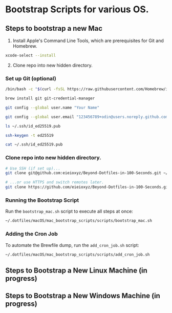 # Bootstrap Scripts for various OS.

## Steps to bootstrap a new Mac

1. Install Apple's Command Line Tools, which are prerequisites for Git and Homebrew.

```sh
xcode-select --install
```

2. Clone repo into new hidden directory.

### Set up Git (optional)

```sh
/bin/bash -c "$(curl -fsSL https://raw.githubusercontent.com/Homebrew/install/HEAD/install.sh)"
```

```sh
brew install git git-credential-manager
```

```sh
git config --global user.name "Your Name"
```

```sh
git config --global user.email "123456789+odin@users.noreply.github.com" # Remember to use your own private GitHub email here.
```

```sh
ls ~/.ssh/id_ed25519.pub
```

```sh
ssh-keygen -t ed25519
```

```sh
cat ~/.ssh/id_ed25519.pub
```

### Clone repo into new hidden directory.

```sh
# Use SSH (if set up)...
git clone git@github.com:eieioxyz/Beyond-Dotfiles-in-100-Seconds.git ~/.dotfiles

# ...or use HTTPS and switch remotes later.
git clone https://github.com/eieioxyz/Beyond-Dotfiles-in-100-Seconds.git ~/.dotfiles
```

### Running the Bootstrap Script

Run the `bootstrap_mac.sh` script to execute all steps at once:

```sh
~/.dotfiles/macOS/mac_bootstrap_scripts/scripts/bootstrap_mac.sh
```

### Adding the Cron Job

To automate the Brewfile dump, run the `add_cron_job.sh` script:

```sh
~/.dotfiles/macOS/mac_bootstrap_scripts/scripts/add_cron_job.sh
```

## Steps to Bootstrap a New Linux Machine (in progress)

## Steps to Bootstrap a New Windows Machine (in progress)
